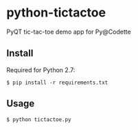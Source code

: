 # python-tictactoe

PyQT tic-tac-toe demo app for Py@Codette

## Install

Required for Python 2.7:

    $ pip install -r requirements.txt

## Usage

    $ python tictactoe.py
